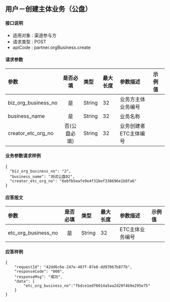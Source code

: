 ## 用户－创建主体业务（公盘） 

#### 接口说明

* 适用对象 : 渠道参与方
* 请求类型 : POST
* apiCode : partner.orgBusiness.create

#### 请求参数
| 参数                |   是否必填   | 类型   | 最大长度 | 参数描述              | 示例值 |
| :------------------ | :----------: | :----- | :------- | :-------------------- | :----- |
| biz_org_business_no |      是      | String | 32       | 业务方主体业务编号    |        |
| business_name       |      是      | String | 32       | 业务名称              |        |
| creator_etc_org_no  | 否(公盘必填) | String | 32       | 业务创建者ETC主体编号 |        |


#### 业务参数请求样例
```
{
  "biz_org_business_no": "2",
  "business_name": "测试公盘02",
  "creator_etc_org_no": "6ebfb5eafe9e4f31bef338696e1b8fa6"
}
```

#### 应答报文

| 参数                | 是否必填 | 类型   | 最大长度 | 参数描述        | 示例值 |
| :------------------ | :------: | :----- | :------- | :-------------- | :----- |
| etc_org_business_no |    是    | String | 32       | ETC主体业务编号 |        |

#### 应答样例

```
{
	"requestId": "42dd6c6e-247e-487f-87e8-dd97067b877b",
    "responseCode": "000",
	"responseMsg": "成功",
	"data": {
        "etc_org_business_no":"fbdce1edf6014a5aa2d29f4b9e295e75"
    }
}
```
